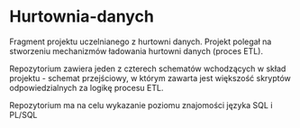 # Hurtownia-danych
Fragment projektu uczelnianego z hurtowni danych.
Projekt polegał na stworzeniu mechanizmów ładowania hurtowni danych (proces ETL).

Repozytorium zawiera jeden z czterech schematów wchodzących w skład projektu - schemat przejściowy, 
w którym zawarta jest większość skryptów odpowiedzialnych za logikę procesu ETL.

Repozytorium ma na celu wykazanie poziomu znajomości języka SQL i PL/SQL
